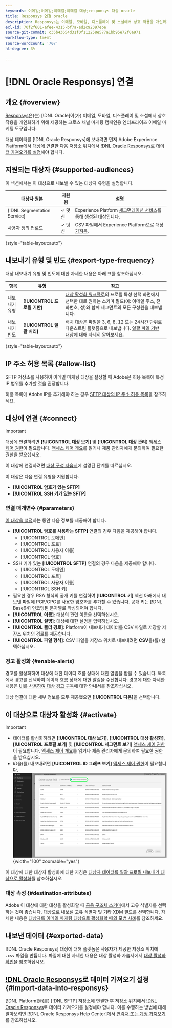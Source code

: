 ```yaml
---
keywords: 이메일;이메일;이메일;이메일 대상;responsys 대상 oracle
title: Responsys 연결 oracle
description: Responsys는 이메일, 모바일, 디스플레이 및 소셜에서 상호 작용을 개인화하기 위해 Oracle이 제공하는 크로스 채널 마케팅 캠페인을 위한 엔터프라이즈 이메일 마케팅 도구입니다.
exl-id: 70f2f601-afee-4315-bf7a-ed2c92397ebe
source-git-commit: c35b43654d31f0f112258e577a1bb95e72f0a971
workflow-type: tm+mt
source-wordcount: '707'
ht-degree: 3%

---
```


# [!DNL Oracle Responsys] 연결

## 개요 {#overview}

[Responsys](https://www.oracle.com/cx/marketing/campaign-management/)은(는) [!DNL Oracle]이(가) 이메일, 모바일, 디스플레이 및 소셜에서 상호 작용을 개인화하기 위해 제공하는 크로스 채널 마케팅 캠페인용 엔터프라이즈 이메일 마케팅 도구입니다.

대상 데이터를 [!DNL Oracle Responsys]에 보내려면 먼저 Adobe Experience Platform에서 [대상에 연결](#connect-destination)한 다음 저장소 위치에서 [!DNL Oracle Responsys](으)로 [데이터 가져오기를 설정](#import-data-into-responsys)해야 합니다.

## 지원되는 대상자 {#supported-audiences}

이 섹션에서는 이 대상으로 내보낼 수 있는 대상자 유형을 설명합니다.

| 대상자 원본 | 지원됨 | 설명 |
|---------|----------|----------|
| [!DNL Segmentation Service] | ✓ 덧신 | Experience Platform [세그먼테이션 서비스](../../../segmentation/home.md)를 통해 생성된 대상입니다. |
| 사용자 정의 업로드 | ✓ 덧신 | CSV 파일에서 Experience Platform으로 대상 [가져옴](../../../segmentation/ui/audience-portal.md#import-audience). |

{style="table-layout:auto"}

## 내보내기 유형 및 빈도 {#export-type-frequency}

대상 내보내기 유형 및 빈도에 대한 자세한 내용은 아래 표를 참조하십시오.

| 항목 | 유형 | 참고 |
---------|----------|---------|
| 내보내기 유형 | **[!UICONTROL 프로필 기반]** | [대상 활성화 워크플로](../../ui/activate-batch-profile-destinations.md#select-attributes)의 프로필 특성 선택 화면에서 선택한 대로 원하는 스키마 필드(예: 이메일 주소, 전화번호, 성)와 함께 세그먼트의 모든 구성원을 내보냅니다. |
| 내보내기 빈도 | **[!UICONTROL 일괄 처리]** | 배치 대상은 파일을 3, 6, 8, 12 또는 24시간 단위로 다운스트림 플랫폼으로 내보냅니다. [일괄 파일 기반 대상](/help/destinations/destination-types.md#file-based)에 대해 자세히 알아보세요. |

{style="table-layout:auto"}

## IP 주소 허용 목록 {#allow-list}

SFTP 저장소를 사용하여 이메일 마케팅 대상을 설정할 때 Adobe은 허용 목록에 특정 IP 범위를 추가할 것을 권장합니다.

허용 목록에 Adobe IP를 추가해야 하는 경우 [SFTP 대상의 IP 주소 허용 목록](../cloud-storage/ip-address-allow-list.md)을 참조하세요.

## 대상에 연결 {#connect}

>[!IMPORTANT]
> 
>대상에 연결하려면 **[!UICONTROL 대상 보기]** 및 **[!UICONTROL 대상 관리]** [액세스 제어 권한](/help/access-control/home.md#permissions)이 필요합니다. [액세스 제어 개요](/help/access-control/ui/overview.md)를 읽거나 제품 관리자에게 문의하여 필요한 권한을 받으십시오.

이 대상에 연결하려면 [대상 구성 자습서](../../ui/connect-destination.md)에 설명된 단계를 따르십시오.

이 대상은 다음 연결 유형을 지원합니다.

* **[!UICONTROL 암호가 있는 SFTP]**
* **[!UICONTROL SSH 키가 있는 SFTP]**

### 연결 매개변수 {#parameters}

[이 대상을 설정](../../ui/connect-destination.md)하는 동안 다음 정보를 제공해야 합니다.

* **[!UICONTROL 암호를 사용하는 SFTP]** 연결의 경우 다음을 제공해야 합니다.
   * [!UICONTROL 도메인]
   * [!UICONTROL 포트]
   * [!UICONTROL 사용자 이름]
   * [!UICONTROL 암호]
* SSH 키가 있는 **[!UICONTROL SFTP]** 연결의 경우 다음을 제공해야 합니다.
   * [!UICONTROL 도메인]
   * [!UICONTROL 포트]
   * [!UICONTROL 사용자 이름]
   * [!UICONTROL SSH 키]
* 필요한 경우 RSA 형식의 공개 키를 연결하여 **[!UICONTROL 키]** 섹션 아래에서 내보낸 파일에 PGP/GPG를 사용한 암호화를 추가할 수 있습니다. 공개 키는 [!DNL Base64] 인코딩된 문자열로 작성되어야 합니다.
* **[!UICONTROL 이름]**: 대상의 관련 이름을 선택하십시오.
* **[!UICONTROL 설명]**: 대상에 대한 설명을 입력하십시오.
* **[!UICONTROL 폴더 경로]**: Platform이 내보내기 데이터를 CSV 파일로 저장할 저장소 위치의 경로를 제공합니다.
* **[!UICONTROL 파일 형식]**: CSV 파일을 저장소 위치로 내보내려면 **CSV**&#x200B;을(를) 선택하십시오.

<!--

Commenting out Amazon S3 bucket part for now until support is clarified

- **[!UICONTROL Bucket name]**: Your Amazon S3 bucket, where Platform will deposit the data export. Your input must be between 3 and 63 characters long. Must begin and end with a letter or number. Must contain only lowercase letters, numbers, or hyphens ( - ). Must not be formatted as an IP address (for example, 192.100.1.1).

-->

### 경고 활성화 {#enable-alerts}

경고를 활성화하여 대상에 대한 데이터 흐름 상태에 대한 알림을 받을 수 있습니다. 목록에서 경고를 선택하여 데이터 흐름 상태에 대한 알림을 수신합니다. 경고에 대한 자세한 내용은 [UI를 사용하여 대상 경고 구독](../../ui/alerts.md)에 대한 안내서를 참조하십시오.

대상 연결에 대한 세부 정보를 모두 제공했으면 **[!UICONTROL 다음]**&#x200B;을 선택합니다.

## 이 대상으로 대상자 활성화 {#activate}

>[!IMPORTANT]
> 
>* 데이터를 활성화하려면 **[!UICONTROL 대상 보기]**, **[!UICONTROL 대상 활성화]**, **[!UICONTROL 프로필 보기]** 및 **[!UICONTROL 세그먼트 보기]** [액세스 제어 권한](/help/access-control/home.md#permissions)이 필요합니다. [액세스 제어 개요](/help/access-control/ui/overview.md)를 읽거나 제품 관리자에게 문의하여 필요한 권한을 받으십시오.
>* *ID*&#x200B;을(를) 내보내려면 **[!UICONTROL ID 그래프 보기]** [액세스 제어 권한](/help/access-control/home.md#permissions)이 필요합니다. <br> ![대상자를 대상으로 활성화하려면 워크플로에서 강조 표시된 ID 네임스페이스를 선택하십시오.](/help/destinations/assets/overview/export-identities-to-destination.png "대상자를 대상으로 활성화하려면 워크플로에서 강조 표시된 ID 네임스페이스를 선택하십시오."){width="100" zoomable="yes"}

이 대상에 대한 대상자 활성화에 대한 지침은 [대상자 데이터를 일괄 프로필 내보내기 대상으로 활성화](../../ui/activate-batch-profile-destinations.md)를 참조하십시오.

### 대상 속성 {#destination-attributes}

Adobe 이 대상에 대한 대상을 활성화할 때 [공용 구조체 스키마](../../../profile/home.md#profile-fragments-and-union-schemas)에서 고유 식별자를 선택하는 것이 좋습니다. 대상으로 내보낼 고유 식별자 및 기타 XDM 필드를 선택합니다. 자세한 내용은 [대상자를 이메일 마케팅 대상으로 활성화할 때의 모범 사례](overview.md#best-practices)를 참조하세요.

## 내보낸 데이터 {#exported-data}

[!DNL Oracle Responsys] 대상에 대해 플랫폼은 사용자가 제공한 저장소 위치에 `.csv` 파일을 만듭니다. 파일에 대한 자세한 내용은 대상 활성화 자습서에서 [대상 활성화 확인](../../ui/activate-batch-profile-destinations.md#verify)을 참조하십시오.

## [!DNL Oracle Responsys](으)로 데이터 가져오기 설정 {#import-data-into-responsys}

[!DNL Platform]을(를) [!DNL SFTP] 저장소에 연결한 후 저장소 위치에서 [!DNL Oracle Responsys](으)로 데이터 가져오기를 설정해야 합니다. 이를 수행하는 방법에 대해 알아보려면 [!DNL Oracle Responsys Help Center]에서 [연락처 또는 계정 가져오기](https://docs.oracle.com/cloud/latest/marketingcs_gs/OMCEA/Connect_WizardUpload.htm)를 참조하십시오.
